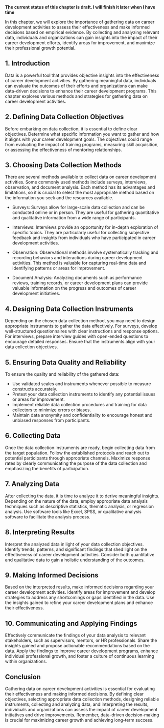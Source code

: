 **The current status of this chapter is draft. I will finish it later when I have time**

In this chapter, we will explore the importance of gathering data on career development activities to assess their effectiveness and make informed decisions based on empirical evidence. By collecting and analyzing relevant data, individuals and organizations can gain insights into the impact of their career development efforts, identify areas for improvement, and maximize their professional growth potential.

**1. Introduction**
-------------------

Data is a powerful tool that provides objective insights into the effectiveness of career development activities. By gathering meaningful data, individuals can evaluate the outcomes of their efforts and organizations can make data-driven decisions to enhance their career development programs. This chapter explores various methods and strategies for gathering data on career development activities.

**2. Defining Data Collection Objectives**
------------------------------------------

Before embarking on data collection, it is essential to define clear objectives. Determine what specific information you want to gather and how it aligns with your career development goals. The objectives could range from evaluating the impact of training programs, measuring skill acquisition, or assessing the effectiveness of mentoring relationships.

**3. Choosing Data Collection Methods**
---------------------------------------

There are several methods available to collect data on career development activities. Some commonly used methods include surveys, interviews, observation, and document analysis. Each method has its advantages and limitations, so it is crucial to select the most appropriate method based on the information you seek and the resources available.

* Surveys: Surveys allow for large-scale data collection and can be conducted online or in person. They are useful for gathering quantitative and qualitative information from a wide range of participants.

* Interviews: Interviews provide an opportunity for in-depth exploration of specific topics. They are particularly useful for collecting subjective feedback and insights from individuals who have participated in career development activities.

* Observation: Observational methods involve systematically tracking and recording behaviors and interactions during career development activities. This method is valuable for capturing real-time data and identifying patterns or areas for improvement.

* Document Analysis: Analyzing documents such as performance reviews, training records, or career development plans can provide valuable information on the progress and outcomes of career development initiatives.

**4. Designing Data Collection Instruments**
--------------------------------------------

Depending on the chosen data collection method, you may need to design appropriate instruments to gather the data effectively. For surveys, develop well-structured questionnaires with clear instructions and response options. For interviews, prepare interview guides with open-ended questions to encourage detailed responses. Ensure that the instruments align with your data collection objectives.

**5. Ensuring Data Quality and Reliability**
--------------------------------------------

To ensure the quality and reliability of the gathered data:

* Use validated scales and instruments whenever possible to measure constructs accurately.
* Pretest your data collection instruments to identify any potential issues or areas for improvement.
* Implement reliable data collection procedures and training for data collectors to minimize errors or biases.
* Maintain data anonymity and confidentiality to encourage honest and unbiased responses from participants.

**6. Collecting Data**
----------------------

Once the data collection instruments are ready, begin collecting data from the target population. Follow the established protocols and reach out to potential participants through appropriate channels. Maximize response rates by clearly communicating the purpose of the data collection and emphasizing the benefits of participation.

**7. Analyzing Data**
---------------------

After collecting the data, it is time to analyze it to derive meaningful insights. Depending on the nature of the data, employ appropriate data analysis techniques such as descriptive statistics, thematic analysis, or regression analysis. Use software tools like Excel, SPSS, or qualitative analysis software to facilitate the analysis process.

**8. Interpreting Results**
---------------------------

Interpret the analyzed data in light of your data collection objectives. Identify trends, patterns, and significant findings that shed light on the effectiveness of career development activities. Consider both quantitative and qualitative data to gain a holistic understanding of the outcomes.

**9. Making Informed Decisions**
--------------------------------

Based on the interpreted results, make informed decisions regarding your career development activities. Identify areas for improvement and develop strategies to address any shortcomings or gaps identified in the data. Use the insights gained to refine your career development plans and enhance their effectiveness.

**10. Communicating and Applying Findings**
-------------------------------------------

Effectively communicate the findings of your data analysis to relevant stakeholders, such as supervisors, mentors, or HR professionals. Share the insights gained and propose actionable recommendations based on the data. Apply the findings to improve career development programs, enhance individual professional growth, and foster a culture of continuous learning within organizations.

**Conclusion**
--------------

Gathering data on career development activities is essential for evaluating their effectiveness and making informed decisions. By defining clear objectives, selecting appropriate data collection methods, designing reliable instruments, collecting and analyzing data, and interpreting the results, individuals and organizations can assess the impact of career development initiatives and drive improvements. Remember, data-driven decision-making is crucial for maximizing career growth and achieving long-term success.
